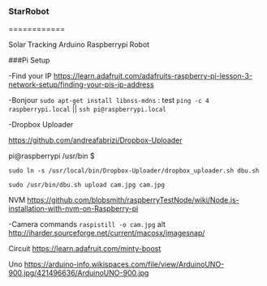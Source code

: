 ### StarRobot

============

Solar Tracking Arduino Raspberrypi Robot

###Pi Setup

-Find your IP https://learn.adafruit.com/adafruits-raspberry-pi-lesson-3-network-setup/finding-your-pis-ip-address

-Bonjour `sudo apt-get install libnss-mdns` : test `ping -c 4 raspberrypi.local` || `ssh pi@raspberrypi.local`

-Dropbox Uploader

https://github.com/andreafabrizi/Dropbox-Uploader

pi@raspberrypi /usr/bin $

`sudo ln -s /usr/local/bin/Dropbox-Uploader/dropbox_uploader.sh dbu.sh`

`sudo /usr/bin/dbu.sh upload cam.jpg cam.jpg`

NVM https://github.com/blobsmith/raspberryTestNode/wiki/Node.js-installation-with-nvm-on-Raspberry-pi

-Camera commands `raspistill -o cam.jpg` alt http://iharder.sourceforge.net/current/macosx/imagesnap/

Circuit https://learn.adafruit.com/minty-boost

Uno https://arduino-info.wikispaces.com/file/view/ArduinoUNO-900.jpg/421496636/ArduinoUNO-900.jpg
